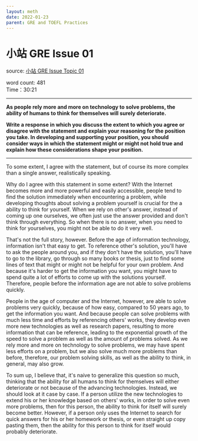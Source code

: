```yaml
---
layout: meth
date: 2022-01-23
parent: GRE and TOEFL Practices
---
```

# 小站 GRE Issue 01
source: [小站 GRE Issue Topic 01](http://top.zhan.com/gre/write/issuereview-97932-278-4-400.html)

word count: 481  
Time：30:21

---
**As people rely more and more on technology to solve problems, the ability of humans to think for themselves will surely deteriorate.**

**Write a response in which you discuss the extent to which you agree or disagree with the statement and explain your reasoning for the position you take. In developing and supporting your position, you should consider ways in which the statement might or might not hold true and explain how these considerations shape your position.**

---
To some extent, I agree with the statement, but of course its more complex than a single answer, realistically speaking.

Why do I agree with this statement in some extent? With the Internet becomes more and more powerful and easily accessible, people tend to find the solution immediately when encountering a problem, while developing thoughts about solving a problem yourself is crucial for the a ability to think for yourself. When we rely on other's answer, instead of coming up one ourselves, we often just use the answer provided and don't think through everything. So when there is no answer, when you need to think for yourselves, you might not be able to do it very well.

That's not the full story, however. Before the age of information technology, information isn't that easy to get. To reference other's solution, you'll have to ask the people around you, and if they don't have the solution, you'll have to go to the library, go through so many books or thesis, just to find some lines of text that might or might not be helpful for your own problem. And because it's harder to get the information you want, you might have to spend quite a lot of efforts to come up with the solutions yourself. Therefore, people before the information age are not able to solve problems quickly.

People in the age of computer and the Internet, however, are able to solve problems very quickly, because of how easy, compared to 50 years ago, to get the information you want. And because people can solve problems with much less time and efforts by referencing others' works, they develop even more new technologies as well as research papers, resulting to more information that can be reference, leading to the exponential growth of the speed to solve a problem as well as the amount of problems solved. As we rely more and more on technology to solve problems, we may have spent less efforts on a problem, but we also solve much more problems than before, therefore, our problem solving skills, as well as the ability to think, in general, may also grow.

To sum up, I believe that, it's naive to generalize this question so much, thinking that the ability for all humans to think for themselves will either deteriorate or not because of the advancing technologies. Instead, we should look at it case by case. If a person utilize the new technologies to extend his or her knowledge based on others' works, in order to solve even more problems, then for this person, the ability to think for itself will surely become better. However, if a person only uses the Internet to search for quick answers for his or her homework or thesis, or even straight up copy pasting them, then the ability for this person to think for itself would probably deteriorate.